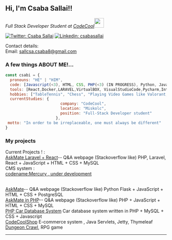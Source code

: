 <h2> Hi, I'm Csaba Sallai!!</h2>
<p><em>Full Stack Developer Student at <a href="http://www.codecool.com">CodeCool</a><img src="https://i.imgur.com/TFqs3yE.png" width="30"></br>
</em></p>

[![Twitter: Csaba Sallai](https://img.shields.io/twitter/follow/CsabaSallai?style=social)](https://twitter.com/sallcsa1212)
[![Linkedin: csabasallai](https://img.shields.io/badge/-csabasallai-blue?style=flat-square&logo=Linkedin&logoColor=white&link=https://www.linkedin.com/in/csaba-sallai-8aa981211//)](https://www.linkedin.com/in/csaba-sallai-8aa981211/)

Contact details: 
<br>Email: sallcsa.csaba8@gmail.com</br>



### A few things ABOUT ME!...  

```javascript
const csabi = {
  pronouns: "HE" | "HIM",
  code: [Javascript(<3), HTML, CSS, PHP(<3) (IN PROGRESS), Python, Java EE & Java Spring(IN PROGRESS)],
  tools: [React,Docker,LARAVEL,VirtualBOX, VisualStudioCode,Pycharm,IntelIJJ IDEA]
  hobbies: ["TableTennis", "Chess", "Playing Video Games like Valorant, LOL, CS:GO"],
  currentStudies: {
                        company: "CodeCool",
                        location: "Miskolc",
                        position: "Full-Stack Developer student"
                      },
 motto: "In order to be irreplaceable, one must always be different"
}
```

### My projects

Current Projects ! : <br><a href="https://github.com/csabika98/askMateLaravel">AskMate Laravel + React</a>-- Q&A webpage (Stackoverflow like) PHP, Laravel, React + JavaScript + HTML + CSS + MySQL
<br>CMS system :<br><a href="https://github.com/csabika98/Mercury"> codename:Mercury , under development</a> 

 
<br><a href="https://github.com/csabika98/AskMate">AskMate</a>-- Q&A webpage (Stackoverflow like) Python Flask + JavaScript + HTML + CSS + PostgreSQL</br>
<a href="https://github.com/csabika98/AskMatePHP">AskMate in PHP</a>-- Q&A webpage (Stackoverflow like) PHP + JavaScript + HTML + CSS + MySQL
<br><a href="https://github.com/csabika98/phpcardatabase">PHP Car Database System</a> Car database system written in PHP + MySQL + CSS + Javascript
<br><a href="https://github.com/csabika98/CodeCoolShop">CodeCoolShop</a> E-commerce system , Java Servlets, Jetty, Thymeleaf</br>
<a href="https://github.com/csabika98/DungeonCrawl">Dungeon Crawl</a>, RPG game

---
